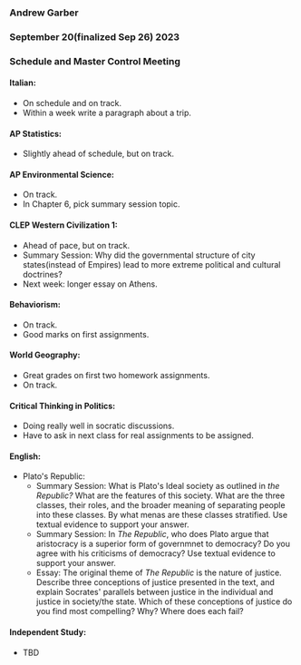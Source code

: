 ### Andrew Garber
### September 20(finalized Sep 26) 2023
### Schedule and Master Control Meeting

#### Italian:
 - On schedule and on track.
 - Within a week write a paragraph about a trip.

#### AP Statistics:
 - Slightly ahead of schedule, but on track.

#### AP Environmental Science:
 - On track.
 - In Chapter 6, pick summary session topic.

#### CLEP Western Civilization 1:
 - Ahead of pace, but on track.
 - Summary Session: Why did the governmental structure of city states(instead of Empires) lead to more extreme political and cultural doctrines?
 - Next week: longer essay on Athens.

#### Behaviorism:
 - On track.
 - Good marks on first assignments.

#### World Geography:
 - Great grades on first two homework assignments.
 - On track.

#### Critical Thinking in Politics:
 - Doing really well in socratic discussions.
 - Have to ask in next class for real assignments to be assigned.

#### English:
 - Plato's Republic: 
    - Summary Session: What is Plato's Ideal society as outlined in *the Republic?* What are the features of this society. What are the three classes, their roles, and the broader meaning of separating people into these classes. By what menas are these classes stratified. Use textual evidence to support your answer.
    - Summary Session: In *The Republic*, who does Plato argue that aristocracy is a superior form of governmnet to democracy? Do you agree with his criticisms of democracy? Use textual evidence to support your answer.
    - Essay: The original theme of *The Republic* is the nature of justice. Describe three conceptions of justice presented in the text, and explain Socrates' parallels between justice in the individual and justice in society/the state. Which of these conceptions of justice do you find most compelling? Why? Where does each fail?

#### Independent Study:
 - TBD
